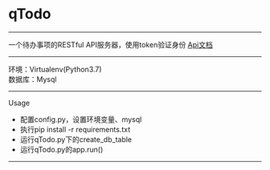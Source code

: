 # qTodo
- - -
一个待办事项的RESTful API服务器，使用token验证身份
[Api文档](https://www.showdoc.cc/qTodo?page_id=3969164189003708)
- - -
环境：Virtualenv(Python3.7)  
数据库：Mysql
- - -
Usage
* 配置config.py，设置环境变量、mysql
* 执行pip install -r requirements.txt
* 运行qTodo.py下的create_db_table
* 运行qTodo.py的app.run()
- - -
